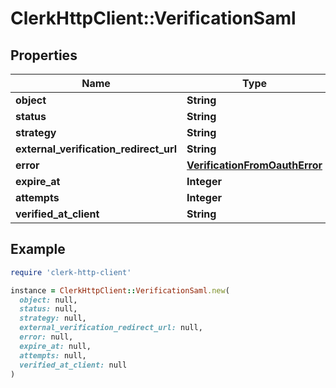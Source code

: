 # ClerkHttpClient::VerificationSaml

## Properties

| Name | Type | Description | Notes |
| ---- | ---- | ----------- | ----- |
| **object** | **String** |  | [optional] |
| **status** | **String** |  |  |
| **strategy** | **String** |  |  |
| **external_verification_redirect_url** | **String** |  |  |
| **error** | [**VerificationFromOauthError**](VerificationFromOauthError.md) |  | [optional] |
| **expire_at** | **Integer** |  |  |
| **attempts** | **Integer** |  |  |
| **verified_at_client** | **String** |  | [optional] |

## Example

```ruby
require 'clerk-http-client'

instance = ClerkHttpClient::VerificationSaml.new(
  object: null,
  status: null,
  strategy: null,
  external_verification_redirect_url: null,
  error: null,
  expire_at: null,
  attempts: null,
  verified_at_client: null
)
```

